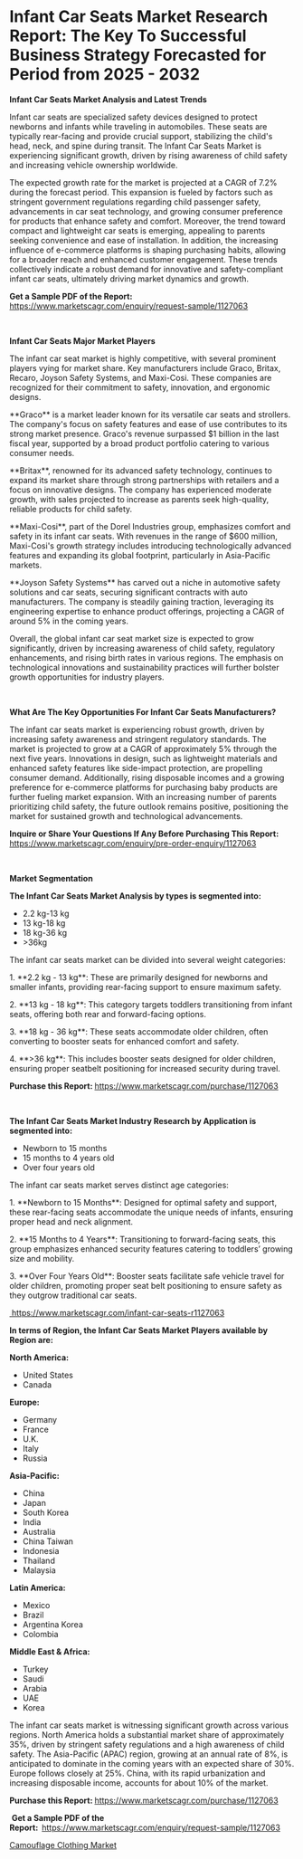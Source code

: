 <p><h1>Infant Car Seats Market Research Report: The Key To Successful Business Strategy Forecasted for Period from 2025 - 2032</h1></p><p><strong>Infant Car Seats Market Analysis and Latest Trends</strong></p>
<p><p>Infant car seats are specialized safety devices designed to protect newborns and infants while traveling in automobiles. These seats are typically rear-facing and provide crucial support, stabilizing the child's head, neck, and spine during transit. The Infant Car Seats Market is experiencing significant growth, driven by rising awareness of child safety and increasing vehicle ownership worldwide.</p><p>The expected growth rate for the market is projected at a CAGR of 7.2% during the forecast period. This expansion is fueled by factors such as stringent government regulations regarding child passenger safety, advancements in car seat technology, and growing consumer preference for products that enhance safety and comfort. Moreover, the trend toward compact and lightweight car seats is emerging, appealing to parents seeking convenience and ease of installation. In addition, the increasing influence of e-commerce platforms is shaping purchasing habits, allowing for a broader reach and enhanced customer engagement. These trends collectively indicate a robust demand for innovative and safety-compliant infant car seats, ultimately driving market dynamics and growth.</p></p>
<p><strong>Get a Sample PDF of the Report:&nbsp;</strong> <a href="https://www.marketscagr.com/enquiry/request-sample/1127063?utm_campaign=2041&utm_medium=2&utm_source=Github&utm_content=ia&utm_term=08022025&utm_id=infant-car-seats">https://www.marketscagr.com/enquiry/request-sample/1127063</a></p>
<p>&nbsp;</p>
<p><strong>Infant Car Seats Major Market Players</strong></p>
<p><p>The infant car seat market is highly competitive, with several prominent players vying for market share. Key manufacturers include Graco, Britax, Recaro, Joyson Safety Systems, and Maxi-Cosi. These companies are recognized for their commitment to safety, innovation, and ergonomic designs.</p><p>**Graco** is a market leader known for its versatile car seats and strollers. The company's focus on safety features and ease of use contributes to its strong market presence. Graco's revenue surpassed $1 billion in the last fiscal year, supported by a broad product portfolio catering to various consumer needs.</p><p>**Britax**, renowned for its advanced safety technology, continues to expand its market share through strong partnerships with retailers and a focus on innovative designs. The company has experienced moderate growth, with sales projected to increase as parents seek high-quality, reliable products for child safety.</p><p>**Maxi-Cosi**, part of the Dorel Industries group, emphasizes comfort and safety in its infant car seats. With revenues in the range of $600 million, Maxi-Cosi's growth strategy includes introducing technologically advanced features and expanding its global footprint, particularly in Asia-Pacific markets.</p><p>**Joyson Safety Systems** has carved out a niche in automotive safety solutions and car seats, securing significant contracts with auto manufacturers. The company is steadily gaining traction, leveraging its engineering expertise to enhance product offerings, projecting a CAGR of around 5% in the coming years.</p><p>Overall, the global infant car seat market size is expected to grow significantly, driven by increasing awareness of child safety, regulatory enhancements, and rising birth rates in various regions. The emphasis on technological innovations and sustainability practices will further bolster growth opportunities for industry players.</p></p>
<p>&nbsp;</p>
<p><strong>What Are The Key Opportunities For Infant Car Seats Manufacturers?</strong></p>
<p><p>The infant car seats market is experiencing robust growth, driven by increasing safety awareness and stringent regulatory standards. The market is projected to grow at a CAGR of approximately 5% through the next five years. Innovations in design, such as lightweight materials and enhanced safety features like side-impact protection, are propelling consumer demand. Additionally, rising disposable incomes and a growing preference for e-commerce platforms for purchasing baby products are further fueling market expansion. With an increasing number of parents prioritizing child safety, the future outlook remains positive, positioning the market for sustained growth and technological advancements.</p></p>
<p><strong>Inquire or Share Your Questions If Any Before Purchasing This Report:</strong> <a href="https://www.marketscagr.com/enquiry/pre-order-enquiry/1127063?utm_campaign=2041&utm_medium=2&utm_source=Github&utm_content=ia&utm_term=08022025&utm_id=infant-car-seats">https://www.marketscagr.com/enquiry/pre-order-enquiry/1127063</a></p>
<p>&nbsp;</p>
<p><strong>Market Segmentation</strong></p>
<p><strong>The Infant Car Seats Market Analysis by types is segmented into:</strong></p>
<p><ul><li>2.2 kg-13 kg</li><li>13 kg-18 kg</li><li>18 kg-36 kg</li><li>>36kg</li></ul></p>
<p><p>The infant car seats market can be divided into several weight categories: </p><p>1. **2.2 kg - 13 kg**: These are primarily designed for newborns and smaller infants, providing rear-facing support to ensure maximum safety. </p><p>   </p><p>2. **13 kg - 18 kg**: This category targets toddlers transitioning from infant seats, offering both rear and forward-facing options. </p><p>3. **18 kg - 36 kg**: These seats accommodate older children, often converting to booster seats for enhanced comfort and safety. </p><p>4. **>36 kg**: This includes booster seats designed for older children, ensuring proper seatbelt positioning for increased security during travel.</p></p>
<p><strong>Purchase this Report:&nbsp;</strong><a href="https://www.marketscagr.com/purchase/1127063?utm_campaign=2041&utm_medium=2&utm_source=Github&utm_content=ia&utm_term=08022025&utm_id=infant-car-seats">https://www.marketscagr.com/purchase/1127063</a></p>
<p>&nbsp;</p>
<p><strong>The Infant Car Seats Market Industry Research by Application is segmented into:</strong></p>
<p><ul><li>Newborn to 15 months</li><li>15 months to 4 years old</li><li>Over four years old</li></ul></p>
<p><p>The infant car seats market serves distinct age categories: </p><p>1. **Newborn to 15 Months**: Designed for optimal safety and support, these rear-facing seats accommodate the unique needs of infants, ensuring proper head and neck alignment.</p><p>2. **15 Months to 4 Years**: Transitioning to forward-facing seats, this group emphasizes enhanced security features catering to toddlers’ growing size and mobility.</p><p>3. **Over Four Years Old**: Booster seats facilitate safe vehicle travel for older children, promoting proper seat belt positioning to ensure safety as they outgrow traditional car seats.</p></p>
<p><a href="https://www.marketscagr.com/infant-car-seats-r1127063?utm_campaign=2041&utm_medium=2&utm_source=Github&utm_content=ia&utm_term=08022025&utm_id=infant-car-seats">&nbsp;https://www.marketscagr.com/infant-car-seats-r1127063</a></p>
<p><strong>In terms of Region, the Infant Car Seats Market Players available by Region are:</strong></p>
<p>
    <p> <strong> North America: </strong>
        <ul>
            <li>United States</li>
            <li>Canada</li>
        </ul>
        </p> 
    <p> <strong> Europe: </strong>
        <ul>
            <li>Germany</li>
            <li>France</li>
            <li>U.K.</li>
            <li>Italy</li>
            <li>Russia</li>
        </ul>
        </p> 
    <p> <strong> Asia-Pacific: </strong>
        <ul>
            <li>China</li>
            <li>Japan</li>
            <li>South Korea</li>
            <li>India</li>
            <li>Australia</li>
            <li>China Taiwan</li>
            <li>Indonesia</li>
            <li>Thailand</li>
            <li>Malaysia</li>
        </ul>
        </p> 
    <p> <strong> Latin America: </strong>
        <ul>
            <li>Mexico</li>
            <li>Brazil</li>
            <li>Argentina Korea</li>
            <li>Colombia</li>
        </ul>
        </p> 
    <p> <strong> Middle East & Africa: </strong>
        <ul>
            <li>Turkey</li>
            <li>Saudi</li>
            <li>Arabia</li>
            <li>UAE</li>
            <li>Korea</li>
        </ul>
    </p>
    </p>
<p><p>The infant car seats market is witnessing significant growth across various regions. North America holds a substantial market share of approximately 35%, driven by stringent safety regulations and a high awareness of child safety. The Asia-Pacific (APAC) region, growing at an annual rate of 8%, is anticipated to dominate in the coming years with an expected share of 30%. Europe follows closely at 25%. China, with its rapid urbanization and increasing disposable income, accounts for about 10% of the market.</p></p>
<p><strong>Purchase this Report: </strong><a href="https://www.marketscagr.com/purchase/1127063?utm_campaign=2041&utm_medium=2&utm_source=Github&utm_content=ia&utm_term=08022025&utm_id=infant-car-seats">https://www.marketscagr.com/purchase/1127063</a></p>
<p>&nbsp;<strong>Get a Sample PDF of the Report:&nbsp;&nbsp;</strong><a href="https://www.marketscagr.com/enquiry/request-sample/1127063?utm_campaign=2041&utm_medium=2&utm_source=Github&utm_content=ia&utm_term=08022025&utm_id=infant-car-seats">https://www.marketscagr.com/enquiry/request-sample/1127063</a></p>
<p><strong></strong></p>
<p><p><a href="https://github.com/JakirUddin651/Market-Research-Report-List-1/blob/main/camouflage-clothing-market.md?utm_campaign=2041&utm_medium=2&utm_source=Github&utm_content=ia&utm_term=08022025&utm_id=infant-car-seats">Camouflage Clothing Market</a></p></p>